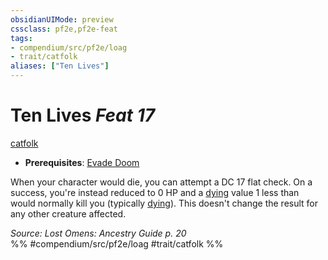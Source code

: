 ```yaml
---
obsidianUIMode: preview
cssclass: pf2e,pf2e-feat
tags:
- compendium/src/pf2e/loag
- trait/catfolk
aliases: ["Ten Lives"]
---
```

# Ten Lives  *Feat 17*  
[catfolk](rules/traits/catfolk-b1.md)  

- **Prerequisites**: [Evade Doom](compendium/feats/evade-doom-loag.md)

When your character would die, you can attempt a DC 17 flat check. On a success, you're instead reduced to 0 HP and a [dying](rules/conditions.md#Dying) value 1 less than would normally kill you (typically [dying](rules/conditions.md#Dying)). This doesn't change the result for any other creature affected.

*Source: Lost Omens: Ancestry Guide p. 20*  
%% #compendium/src/pf2e/loag #trait/catfolk %%